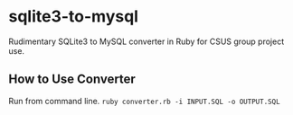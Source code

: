 sqlite3-to-mysql
================
Rudimentary SQLite3 to MySQL converter in Ruby for CSUS group project use.

How to Use Converter
--------------
Run from command line.
```ruby converter.rb -i INPUT.SQL -o OUTPUT.SQL```